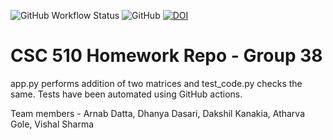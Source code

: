 ![GitHub Workflow Status](https://img.shields.io/github/workflow/status/arnab-95/se-group38-hw/Python%20application) ![GitHub](https://img.shields.io/github/license/arnab-95/se-group38-hw) [![DOI](https://zenodo.org/badge/528539896.svg)](https://zenodo.org/badge/latestdoi/528539896)



# CSC 510 Homework Repo - Group 38
app.py performs addition of two matrices and test_code.py checks the same.
Tests have been automated using GitHub actions.

Team members - 
Arnab Datta, Dhanya Dasari, Dakshil Kanakia, Atharva Gole, Vishal Sharma

